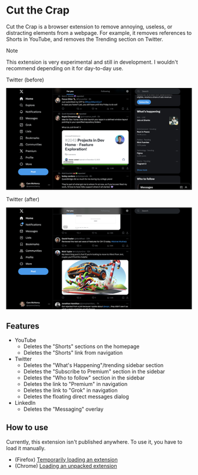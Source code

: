 # Cut the Crap

Cut the Crap is a browser extension to remove annoying, useless, or distracting elements from a webpage. For example,
it removes references to Shorts in YouTube, and removes the Trending section on Twitter.

> [!NOTE]
> This extension is very experimental and still in development. I wouldn't recommend depending on it for day-to-day use.

Twitter (before)

![Twitter before](./docs/assets/twitter-before-dec13.png)

Twitter (after)

![Twitter after](./docs/assets/twitter-after-dec14.png)

## Features

- YouTube
  - Deletes the "Shorts" sections on the homepage
  - Deletes the "Shorts" link from navigation
- Twitter
  - Deletes the "What's Happening"/trending sidebar section
  - Deletes the "Subscribe to Premium" section in the sidebar
  - Deletes the "Who to follow" section in the sidebar
  - Deletes the link to "Premium" in navigation
  - Deletes the link to "Grok" in navigation
  - Deletes the floating direct messages dialog
- LinkedIn
  - Deletes the "Messaging" overlay

## How to use

Currently, this extension isn't published anywhere. To use it, you have to load it manually.

- (Firefox) [Temporarily loading an extension](https://firefox-source-docs.mozilla.org/devtools-user/about_colon_debugging/index.html#loading-a-temporary-extension)
- (Chrome) [Loading an unpacked extension](https://developer.chrome.com/docs/extensions/get-started/tutorial/hello-world#load-unpacked)
